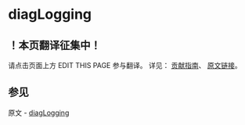 # diagLogging

## ！本页翻译征集中！

请点击页面上方 EDIT THIS PAGE 参与翻译。
详见：
[贡献指南]( https://github.com/JinMuInfo/MongoDB-Manual-zh/blob/master/CONTRIBUTING.md )、
[原文链接](  https://docs.mongodb.com/manual/reference/command/diagLogging/  )。

## 参见

原文 - [diagLogging]( https://docs.mongodb.com/manual/reference/command/diagLogging/ )

